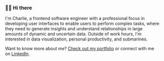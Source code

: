 ### 🙋🏻 Hi there

I'm Charlie, a frontend software engineer with a professional focus in developing user interfaces to enable users to perform complex tasks, where they need to generate insights and understand relationships in large amounts of dynamic and uncertain data. Outside of work hours, I'm interested in data visualization, personal productivity, and submarines.


Want to know more about me? [Check out my portfolio](https://charlie.codes/) or connect with me on [LinkedIn](https://www.linkedin.com/in/charliemj/).


<!--

Useful resources in making this:
- [Making badges](https://shields.io/)
- [Available badge icons + brand color hexcodes](https://simpleicons.org/)
- [Emojis](https://emojipedia.org/objects/)

**charliejmoore/charliejmoore** is a ✨ _special_ ✨ repository because its `README.md` (this file) appears on your GitHub profile.

Here are some ideas to get you started:

- 🔭 I’m currently working on ...
- 🌱 I’m currently learning ...
- 👯 I’m looking to collaborate on ...
- 🤔 I’m looking for help with ...
- 💬 Ask me about ...
- 📫 How to reach me: ...
- 😄 Pronouns: ...
- ⚡ Fun fact: ...
-->

